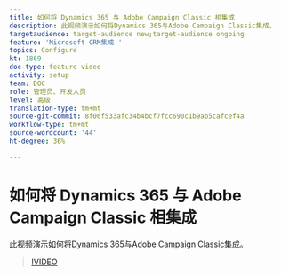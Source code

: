 ```yaml
---
title: 如何将 Dynamics 365 与 Adobe Campaign Classic 相集成
description: 此视频演示如何将Dynamics 365与Adobe Campaign Classic集成。
targetaudience: target-audience new;target-audience ongoing
feature: 'Microsoft CRM集成 '
topics: Configure
kt: 1869
doc-type: feature video
activity: setup
team: DOC
role: 管理员、开发人员
level: 高级
translation-type: tm+mt
source-git-commit: 8f06f533afc34b4bcf7fcc690c1b9ab5cafcef4a
workflow-type: tm+mt
source-wordcount: '44'
ht-degree: 36%

---
```



# 如何将 Dynamics 365 与 Adobe Campaign Classic 相集成

此视频演示如何将Dynamics 365与Adobe Campaign Classic集成。

>[!VIDEO](https://video.tv.adobe.com/v/23837?quality=12)
